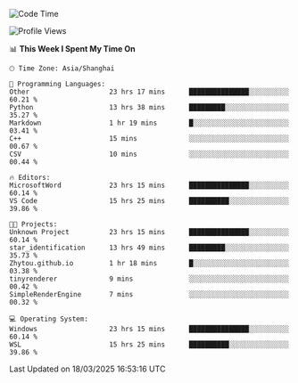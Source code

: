 <!--START_SECTION:waka-->
![Code Time](http://img.shields.io/badge/Code%20Time-2%2C421%20hrs%2059%20mins-blue)

![Profile Views](http://img.shields.io/badge/Profile%20Views-1-blue)

📊 **This Week I Spent My Time On** 

```text
🕑︎ Time Zone: Asia/Shanghai

💬 Programming Languages: 
Other                    23 hrs 17 mins      ███████████████░░░░░░░░░░   60.21 % 
Python                   13 hrs 38 mins      █████████░░░░░░░░░░░░░░░░   35.27 % 
Markdown                 1 hr 19 mins        █░░░░░░░░░░░░░░░░░░░░░░░░   03.41 % 
C++                      15 mins             ░░░░░░░░░░░░░░░░░░░░░░░░░   00.67 % 
CSV                      10 mins             ░░░░░░░░░░░░░░░░░░░░░░░░░   00.44 % 

🔥 Editors: 
MicrosoftWord            23 hrs 15 mins      ███████████████░░░░░░░░░░   60.14 % 
VS Code                  15 hrs 25 mins      ██████████░░░░░░░░░░░░░░░   39.86 % 

🐱‍💻 Projects: 
Unknown Project          23 hrs 15 mins      ███████████████░░░░░░░░░░   60.14 % 
star_identification      13 hrs 49 mins      █████████░░░░░░░░░░░░░░░░   35.73 % 
Zhytou.github.io         1 hr 18 mins        █░░░░░░░░░░░░░░░░░░░░░░░░   03.38 % 
tinyrenderer             9 mins              ░░░░░░░░░░░░░░░░░░░░░░░░░   00.42 % 
SimpleRenderEngine       7 mins              ░░░░░░░░░░░░░░░░░░░░░░░░░   00.32 % 

💻 Operating System: 
Windows                  23 hrs 15 mins      ███████████████░░░░░░░░░░   60.14 % 
WSL                      15 hrs 25 mins      ██████████░░░░░░░░░░░░░░░   39.86 % 
```


 Last Updated on 18/03/2025 16:53:16 UTC
<!--END_SECTION:waka-->